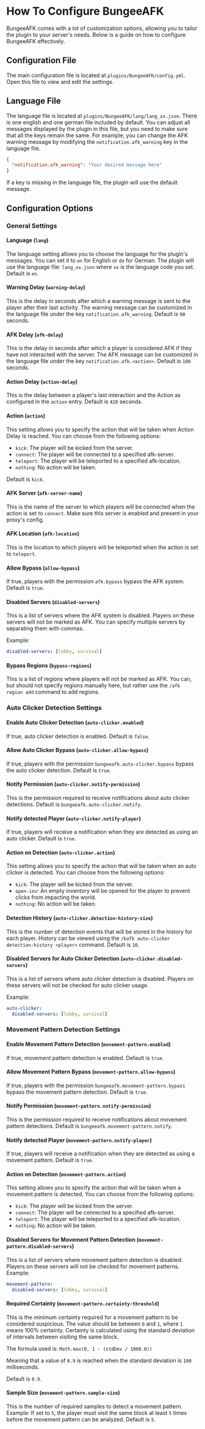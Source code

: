 # How To Configure BungeeAFK
BungeeAFK comes with a lot of customization options, allowing you to tailor the plugin to your server's needs.
Below is a guide on how to configure BungeeAFK effectively.

## Configuration File
The main configuration file is located at `plugins/BungeeAFK/config.yml`. Open this file to view and edit the settings.

## Language File
The language file is located at `plugins/BungeeAFK/lang/lang_xx.json`. There is one english and one german file included by default.
You can adjust all messages displayed by the plugin in this file, but you need to make sure that all the keys remain the same.
For example, you can change the AFK warning message by modifying the `notification.afk_warning` key in the language file.
```json
{
  "notification.afk_warning": "Your desired message here"
}
```

If a key is missing in the language file, the plugin will use the default message.

## Configuration Options
### General Settings

#### Language (`lang`)
The language setting allows you to choose the language for the plugin's messages. You can set it to `en` for English or `de` for German.
The plugin will use the language file: `lang_xx.json` where `xx` is the language code you set.
Default is `en`.

#### Warning Delay (`warning-delay`)
This is the delay in seconds after which a warning message is sent to the player after their last activity. The warning message
can be customized in the language file under the key `notification.afk_warning`.
Default is `90` seconds.

#### AFK Delay (`afk-delay`)
This is the delay in seconds after which a player is considered AFK if they have not interacted with the server.
The AFK message can be customized in the language file under the key `notification.afk.<action>`.
Default is `180` seconds.

#### Action Delay (`action-delay`)
This is the delay between a player's last interaction and the Action as configured in the `action` entry.
Default is `420` seconds.

#### Action (`action`)
This setting allows you to specify the action that will be taken when Action Delay is reached.
You can choose from the following options:
- `kick`: The player will be kicked from the server.
- `connect`: The player will be connected to a specified afk-server.
- `teleport`: The player will be teleported to a specified afk-location.
- `nothing`: No action will be taken.

Default is `kick`.

#### AFK Server (`afk-server-name`)
This is the name of the server to which players will be connected when the action is set to `connect`.
Make sure this server is enabled and present in your proxy's config.

#### AFK Location (`afk-location`)
This is the location to which players will be teleported when the action is set to `teleport`.

#### Allow Bypass (`allow-bypass`)
If true, players with the permission `afk.bypass` bypass the AFK system.
Default is `true`.

#### Disabled Servers (`disabled-servers`)
This is a list of servers where the AFK system is disabled. Players on these servers will not be marked as AFK.
You can specify multiple servers by separating them with commas.

Example:
```yaml
disabled-servers: [lobby, survival]
```

#### Bypass Regions (`bypass-regions`)
This is a list of regions where players will not be marked as AFK.
You can, but should not specify regions manually here, but rather use the `/afk region add` command to add regions.

### Auto Clicker Detection Settings
#### Enable Auto Clicker Detection (`auto-clicker.enabled`)
If true, auto clicker detection is enabled.
Default is `false`.

#### Allow Auto Clicker Bypass (`auto-clicker.allow-bypass`)
If true, players with the permission `bungeeafk.auto-clicker.bypass` bypass the auto clicker detection.
Default is `true`.

#### Notify Permission (`auto-clicker.notify-permission`)
This is the permission required to receive notifications about auto clicker detections.
Default is `bungeeafk.auto-clicker.notify`.

#### Notify detected Player (`auto-clicker.notify-player`)
If true, players will receive a notification when they are detected as using an auto clicker.
Default is `true`.

#### Action on Detection (`auto-clicker.action`)
This setting allows you to specify the action that will be taken when an auto clicker is detected.
You can choose from the following options:
- `kick`: The player will be kicked from the server.
- `open-inv`: An empty inventory will be opened for the player to prevent clicks from impacting the world.
- `nothing`: No action will be taken.

#### Detection History (`auto-clicker.detection-history-size`)
This is the number of detection events that will be stored in the history for each player.
History can be viewed using the `/bafk auto-clicker detection-history <player>` command.
Default is `10`.

#### Disabled Servers for Auto Clicker Detection (`auto-clicker.disabled-servers`)
This is a list of servers where auto clicker detection is disabled.
Players on these servers will not be checked for auto clicker usage.

Example:
```yaml
auto-clicker:
  disabled-servers: [lobby, survival]
```

### Movement Pattern Detection Settings
#### Enable Movement Pattern Detection (`movement-pattern.enabled`)
If true, movement pattern detection is enabled.
Default is `true`.

#### Allow Movement Pattern Bypass (`movement-pattern.allow-bypass`)
If true, players with the permission `bungeeafk.movement-pattern.bypass` bypass the movement pattern detection.
Default is `true`.

#### Notify Permission (`movement-pattern.notify-permission`)
This is the permission required to receive notifications about movement pattern detections.
Default is `bungeeafk.movement-pattern.notify`.

#### Notify detected Player (`movement-pattern.notify-player`)
If true, players will receive a notification when they are detected as using a movement pattern.
Default is `true`.

#### Action on Detection (`movement-pattern.action`)
This setting allows you to specify the action that will be taken when a movement pattern is detected.
You can choose from the following options:
- `kick`: The player will be kicked from the server.
- `connect`: The player will be connected to a specified afk-server.
- `teleport`: The player will be teleported to a specified afk-location.
- `nothing`: No action will be taken.

#### Disabled Servers for Movement Pattern Detection (`movement-pattern.disabled-servers`)
This is a list of servers where movement pattern detection is disabled.
Players on these servers will not be checked for movement patterns.
Example:
```yaml
movement-pattern:
  disabled-servers: [lobby, survival]
```

#### Required Certainty (`movement-pattern.certainty-threshold`)
This is the minimum certainty required for a movement pattern to be considered suspicious.
The value should be between `0` and `1`, where `1` means 100% certainty.
Certainty is calculated using the standard deviation of intervals between visiting the same block.

The formula used is: `Math.max(0, 1 - (stdDev / 1000.0))`

Meaning that a value of `0.9` is reached when the standard deviation is `100` milliseconds.

Default is `0.9`.

#### Sample Size (`movement-pattern.sample-size`)
This is the number of required samples to detect a movement pattern.
Example: If set to `5`, the player must visit the same block at least `5` times before the movement pattern can be analyzed.
Default is `5`.
